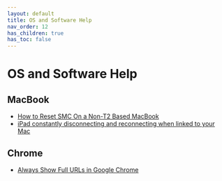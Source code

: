 ```yaml
---
layout: default
title: OS and Software Help
nav_order: 12
has_children: true
has_toc: false
---
```


# OS and Software Help

## MacBook
- [How to Reset SMC On a Non-T2 Based MacBook](../os-software-help/reset-smc)
- [iPad constantly disconnecting and reconnecting when linked to your Mac](../os-software-help/ipad-disconnection)

## Chrome
- [Always Show Full URLs in Google Chrome](../os-software-help/always-show-full-url-in-chrome)